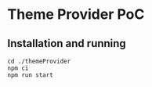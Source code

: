Theme Provider PoC
==================

Installation and running
------------------------

```
cd ./themeProvider
npm ci
npm run start
```


